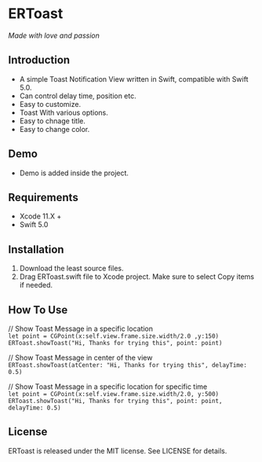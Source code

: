 # ERToast
*Made with love and passion*

## Introduction
* A simple Toast Notification View written in Swift, compatible with Swift 5.0.
* Can control delay time, position etc.
* Easy to customize.
* Toast With various options.
* Easy to chnage title.
* Easy to change color.

## Demo
* Demo is added inside the project. 

## Requirements 
* Xcode 11.X +
* Swift 5.0

## Installation
1. Download the least source files.
2. Drag ERToast.swift file to Xcode project. Make sure to select Copy items if needed.

## How To Use

// Show Toast Message in a specific location<br />
    ```
        let point = CGPoint(x:self.view.frame.size.width/2.0 ,y:150)
        ERToast.showToast("Hi, Thanks for trying this", point: point)
    ```

// Show Toast Message in center of the view<br />
        ```
        ERToast.showToast(atCenter: "Hi, Thanks for trying this", delayTime: 0.5)
    ```

// Show Toast Message in a specific location for specific time<br />
        ```
        let point = CGPoint(x:self.view.frame.size.width/2.0, y:500)
        ERToast.showToast("Hi, Thanks for trying this", point: point, delayTime: 0.5)
    ```
    
## License
ERToast is released under the MIT license. See LICENSE for details.


